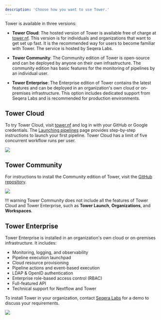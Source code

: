 ```yaml
---
description: 'Choose how you want to use Tower.'
---
```


Tower is available in three versions:

- **Tower Cloud**: The hosted version of Tower is available free of charge at [tower.nf](https://tower.nf). This version is for individuals and organizations that want to get set up fast. It is the recommended way for users to become familiar with Tower. The service is hosted by Seqera Labs.

- **Tower Community**: The Community edition of Tower is open-source and can be deployed by anyone on their own infrastructure. The community edition has basic features for the monitoring of pipelines by an individual user.

- **Tower Enterprise**: The Enterprise edition of Tower contains the latest features and can be deployed in an organization's own cloud or on-premises infrastructure. This option includes dedicated support from Seqera Labs and is recommended for production environments.


## Tower Cloud

To try Tower Cloud, visit [tower.nf](https://tower.nf/login) and log in with your GitHub or Google credentials. The [Launching pipelines](../launch/launch.md) page provides step-by-step instructions to launch your first pipeline. Tower Cloud has a limit of five concurrent workflow runs per user.

![](_images/starting_tower_nf.png)


## Tower Community

For instructions to install the Community edition of Tower, visit the [GitHub repository](https://github.com/seqeralabs/nf-tower).

![](_images/starting_tower_opensource.png)

!!! warning
    Tower Community does not include all the features of Tower Cloud and Tower Enterprise, such as **Tower Launch**, **Organizations**, and **Workspaces**.


## Tower Enterprise

Tower Enterprise is installed in an organization's own cloud or on-premises infrastructure. It includes:

- Monitoring, logging, and observability
- Pipeline execution launchpad
- Cloud resource provisioning
- Pipeline actions and event-based execution
- LDAP & OpenID authentication
- Enterprise role-based access control (RBAC)
- Full-featured API
- Technical support for Nextflow and Tower

To install Tower in your organization, contact [Seqera Labs](https://cloud.tower.nf/demo/) for a demo to discuss your requirements.

![](_images/starting_tower_enterprise.png)
